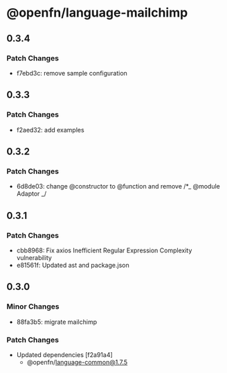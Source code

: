 # @openfn/language-mailchimp

## 0.3.4

### Patch Changes

- f7ebd3c: remove sample configuration

## 0.3.3

### Patch Changes

- f2aed32: add examples

## 0.3.2

### Patch Changes

- 6d8de03: change @constructor to @function and remove /\*_ @module Adaptor _/

## 0.3.1

### Patch Changes

- cbb8968: Fix axios Inefficient Regular Expression Complexity vulnerability
- e81561f: Updated ast and package.json

## 0.3.0

### Minor Changes

- 88fa3b5: migrate mailchimp

### Patch Changes

- Updated dependencies [f2a91a4]
  - @openfn/language-common@1.7.5

